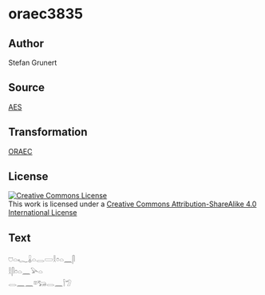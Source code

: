 # oraec3835

## Author

Stefan Grunert

## Source

[AES](https://github.com/simondschweitzer/aes)

## Transformation

[ORAEC](https://oraec.github.io/)

## License

<a rel="license" href="http://creativecommons.org/licenses/by-sa/4.0/"><img alt="Creative Commons License" style="border-width:0" src="https://i.creativecommons.org/l/by-sa/4.0/88x31.png" /></a><br />This work is licensed under a <a rel="license" href="http://creativecommons.org/licenses/by-sa/4.0/">Creative Commons Attribution-ShareAlike 4.0 International License</a>

## Text

𓈞𓏏𓆑𓏇𓏏𓂋𓏳𓎛𓏌𓏏𓈖𓋴<br>
𓎛𓋴𓏌𓏏𓈖𓅪𓏏<br>
𓂋𓈖𓈖𓎼𓃒𓂋𓈖𓌉𓅿<br>
